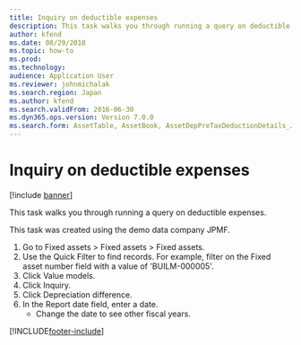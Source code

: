 ```yaml
---
title: Inquiry on deductible expenses
description: This task walks you through running a query on deductible expenses.
author: kfend
ms.date: 08/29/2018
ms.topic: how-to
ms.prod: 
ms.technology: 
audience: Application User
ms.reviewer: johnmichalak
ms.search.region: Japan
ms.author: kfend
ms.search.validFrom: 2016-06-30
ms.dyn365.ops.version: Version 7.0.0
ms.search.form: AssetTable, AssetBook, AssetDepPreTaxDeductionDetails_JP
---
```

# Inquiry on deductible expenses

[!include [banner](../../includes/banner.md)]

This task walks you through running a query on deductible expenses.



This task was created using the demo data company JPMF.



1. Go to Fixed assets > Fixed assets > Fixed assets.
2. Use the Quick Filter to find records. For example, filter on the Fixed asset number field with a value of 'BUILM-000005'.
3. Click Value models.
4. Click Inquiry.
5. Click Depreciation difference.
6. In the Report date field, enter a date.
    * Change the date to see other fiscal years.  



[!INCLUDE[footer-include](../../../includes/footer-banner.md)]
